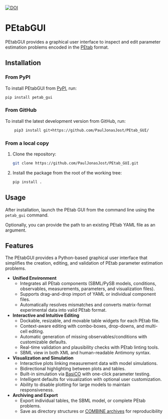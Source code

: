 [![DOI](https://zenodo.org/badge/DOI/10.5281/zenodo.15355753.svg)](https://doi.org/10.5281/zenodo.15355753)
# PEtabGUI


PEtabGUI provides a graphical user interface to inspect and edit parameter
estimation problems encoded in the
[PEtab](https://petab.readthedocs.io/en/latest/#) format.

## Installation

### From PyPI

To install PEtabGUI from [PyPI](https://pypi.org/project/PEtab-GUI/), run:

```bash
pip install petab_gui
```

### From GitHub

To install the latest development version from GitHub, run:

```bash
    pip3 install git+https://github.com/PaulJonasJost/PEtab_GUI/
```

### From a local copy

1. Clone the repository:

   ```bash
   git clone https://github.com/PaulJonasJost/PEtab_GUI.git
   ```

2. Install the package from the root of the working tree:

   ```bash
   pip install .
   ```

## Usage

After installation, launch the PEtab GUI from the command line using the
`petab_gui` command.

Optionally, you can provide the path to an existing PEtab YAML file
as an argument.

## Features

The PEtabGUI provides a Python-based graphical user interface that simplifies
the creation, editing, and validation of PEtab parameter estimation problems.

- **Unified Environment**
  - Integrates all PEtab components (SBML/PySB models, conditions, observables,
    measurements, parameters, and visualization files).
  - Supports drag-and-drop import of YAML or individual component files.
  - Automatically resolves mismatches and converts matrix-format experimental data
    into valid PEtab format.
- **Interactive and Intuitive Editing**
  - Dockable, resizable, and movable table widgets for each PEtab file.
  - Context-aware editing with combo-boxes, drop-downs, and multi-cell editing.
  - Automatic generation of missing observables/conditions with customizable defaults.
  - Real-time validation and plausibility checks with PEtab linting tools.
  - SBML view in both XML and human-readable Antimony syntax.
- **Visualization and Simulation**
  - Interactive plots linking measurement data with model simulations.
  - Bidirectional highlighting between plots and tables.
  - Built-in simulation via [BasiCO](https://github.com/copasi/basico)
    with one-click parameter testing.
  - Intelligent defaults for visualization with optional user customization.
  - Ability to disable plotting for large models to maintain responsiveness.
- **Archiving and Export**
  - Export individual tables, the SBML model, or complete PEtab problems.
  - Save as directory structures or
    [COMBINE archives](https://combinearchive.org) for reproducibility

